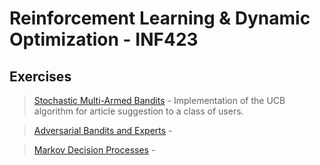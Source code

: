 # Reinforcement Learning & Dynamic Optimization - INF423

## Exercises

>   <a href = "">Stochastic Multi-Armed Bandits</a> - Implementation of the UCB algorithm for article suggestion to a class of users.

>   <a href = "">Adversarial Bandits and Experts</a> - 

>   <a href = "">Markov Decision Processes</a> - 
